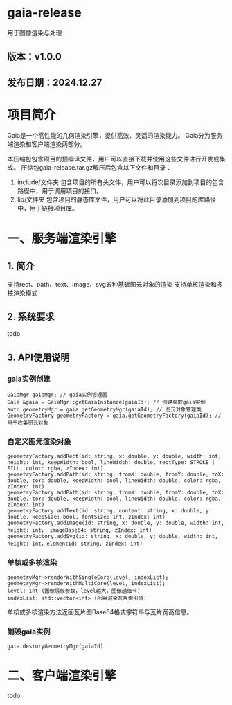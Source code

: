# gaia-release
用于图像渲染与处理
## 版本：v1.0.0
## 发布日期：2024.12.27

# 项目简介
Gaia是一个高性能的几何渲染引擎，提供高效、灵活的渲染能力。
Gaia分为服务端渲染和客户端渲染两部分。

本压缩包包含项目的预编译文件，用户可以直接下载并使用这些文件进行开发或集成。
压缩包gaia-release.tar.gz解压后包含以下文件和目录：
1. include/文件夹
   包含项目的所有头文件，用户可以将次目录添加到项目的包含路径中，用于调用项目的接口。
3. lib/文件夹
   包含项目的静态库文件，用户可以将此目录添加到项目的库路径中，用于链接项目库。

# 一、服务端渲染引擎
## 1. 简介
   支持rect、path、text、image、svg五种基础图元对象的渲染
   支持单核渲染和多核渲染模式
## 2. 系统要求
   todo
## 3. API使用说明
   ### gaia实例创建
   ```
   GaiaMgr gaiaMgr; // gaia实例管理器 
   Gaia &gaia = GaiaMgr::getGaiaInstance(gaiaId); // 创建获取gaia实例 
   auto geometryMgr = gaia.getGeometryMgr(gaiaId); // 图元对象管理类 
   GeometryFactory geometryFactory = gaia.getGeometryFactory(gaiaId); // 用于收集图元对象
  ```
   
   ### 自定义图元渲染对象
   ```
geometryFactory.addRect(id: string, x: double, y: double, width: int, height: int, keepWidth: bool, lineWidth: double, rectType: STROKE | FILL, color: rgba, zIndex: int)
geometryFactory.addPath(id: string, fromX: double, fromY: double, toX: double, toY: double, keepWidth: bool, lineWidth: double, color: rgba, zIndex: int)
geometryFactory.addPath(id: string, fromX: double, fromY: double, toX: double, toY: double, keepWidth: bool, lineWidth: double, color: rgba, zIndex: int)
geometryFactory.addText(id: string, content: string, x: double, y: double, keepSize: bool, fontSize: int, zIndex: int)
geometryFactory.addImage(id: string, x: double, y: double, width: int, height: int， imageBase64: string, zIndex: int)
geometryFactory.addSvg(id: string, x: double, y: double, width: int, height: int，elementId: string, zIndex: int)
```
### 单核或多核渲染
   ```
geometryMgr->renderWithSingleCore(level, indexList);
geometryMgr->renderWithMultiCore(level, indexList);
level: int (图像层级参数，level越大，图像越细节)
indexList: std::vector<int> (所需渲染瓦片索引值)
```
单核或多核渲染方法返回瓦片图Base64格式字符串与瓦片宽高信息。
### 销毁gaia实例
```
gaia.destoryGeometryMgr(gaiaId)
```
   
# 二、客户端渲染引擎
todo
